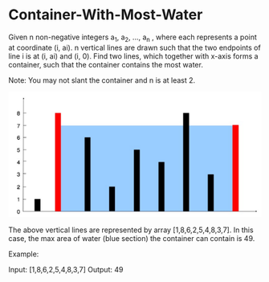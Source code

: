 # Container-With-Most-Water
Given n non-negative integers a<sub>1</sub>, a<sub>2</sub>, ..., a<sub>n</sub> , where each represents a point at coordinate (i, ai). n vertical lines are drawn such that the two endpoints of line i is at (i, ai) and (i, 0). Find two lines, which together with x-axis forms a container, such that the container contains the most water.

Note: You may not slant the container and n is at least 2.

 


![alt text](https://github.com/darman84/Container-With-Most-Water/blob/master/EXAMPLE.PNG)

The above vertical lines are represented by array [1,8,6,2,5,4,8,3,7]. In this case, the max area of water (blue section) the container can contain is 49.

 

Example:

Input: [1,8,6,2,5,4,8,3,7]
Output: 49
